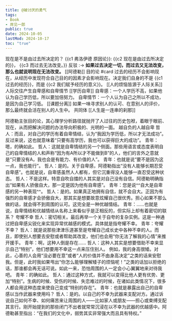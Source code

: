 ```yaml
---
title: @被讨厌的勇气
tags:
- Book
- 岸见一郎
public: true
date: 2024-10-05
lastMod: 2024-10-17
toc: "true"
---
```


现在是不是由过去所决定的？
{{c1 弗洛伊德 原因论}}: {{c2 现在是由过去所决定的}}， {{c3 而过去无法改变。}}
反驳 :->  **如果过去决定一切，而过去又无法改变，那么也就说明现在无法改变。**
[[阿德勒]] 目的论 #card
过去的经历不会影响现在，从经历中发现符合自己目的的因素才会影响现在。决定我们自身的不是 {{c1 过去的经历}}，而是 {{c2 我们赋予经历的意义}}。
[[人的烦恼皆源于人际关系]]
人际交往产生自卑感和自卑情节
[[学历自卑]]
自卑感：一个人学历不高，如果他认为自己学历低，所以要加倍努力。
自卑情节：一个人认为自己之所以不成功，是因为自己学习低。
[[课题分离]]
如果一味寻求别人的认可、在意别人的评价，那么最终就会活在别人的人生中。
共同体
[[人生是一连串的刹那]]

阿德勒主张目的论，其心理学分析路径就抛开了人过往的历史包袱，着眼于眼前、现在，从而把解决问题的办法导向积极的、光明的一面。
越自负的人越自卑
哲人：而且，对自己的学历有着自卑情结，认为“我因为学历低，所以才无法成功”。反过来说，这也就意味着“只要有高学历，我也可以获得巨大的成功”。
青年：嗯，的确如此。
哲人：这就是自卑情结的另一个侧面。那些用语言或态度表明自己的自卑情结的人和声称“因为有A所以才不能做到B”的人，他们的言外之意就是“只要没有A，我也会是有能力、有价值的人”。
青年：也就是说“要不是因为这一点，我也能行”。
哲人：是的。关于自卑感，阿德勒指出“没有人能够长期忍受自卑感”。也就是说，自卑感虽然人人都有，但它沉重得没人能够一直忍受这种状态。
哲人：不是这样。特意自吹自擂的人其实是对自己没有自信。阿德勒明确指出“如果有人骄傲自大，那一定是因为他有自卑感”。
青年：您是说^^自大是自卑感的另一种表现^^。
哲人：是的。如果真正地拥有自信，就不会自大。正因为有强烈的自卑感才会骄傲自大，那其实是想要故意炫耀自己很优秀。担心如果不那么做的话，就会得不到周围的认可。这完全是一种优越情结。
青年：……也就是说，自卑情结和优越情结从名称上来看似乎是正相反的，但实际上却有着密切的联系？
夸耀不幸
哲人：密切相关。最后再举一个关于自夸的复杂实例。这是一种通过把自卑感尖锐化来实现异常优越感的模式。具体就是指夸耀不幸。
青年：夸耀不幸？
哲人：就是说那些津津乐道甚至是夸耀自己成长史中各种不幸的人。而且，即使别人想要去安慰或者帮助其改变，他们也会用“你无法了解我的心情”来推开援手。
青年：啊，这种人倒是存在……
哲人：这种人其实是想要借助不幸来显示自己“特别”，他们想要用不幸这一点来压住别人。
例如，我的身高很矮。对此，心善的人会用“没必要在意”或者“人的价值并不由身高决定”之类的话来安慰我。但是，此时我如果甩出“你怎么能够理解矮子的烦恼呢！”之类的话加以拒绝的话，那谁都会再无话可说。如此一来，恐怕周围的人一定会小心翼翼地来对待我吧。
青年：的确如此。
哲人：通过这种方式，我就可以变得比他人更有优势、更加“特别”。生病的时候、受伤的时候、失恋难过的时候，在诸如此类情况下，很多人都会用这种态度来使自己变成“特别的存在”。
青年：也就是暴露出自己的自卑感以当作武器来使用吗？
哲人：是的。以自己的不幸为武器来支配对方。通过诉说自己如何不幸、如何痛苦来让周围的人——比如家人或朋友——担心或束缚支配其言行。刚开始提到的那些闭门不出者就常常沉浸在以不幸为武器的优越感中。阿德勒甚至指出：“在我们的文化中，弱势其实非常强大而且具有特权。”

